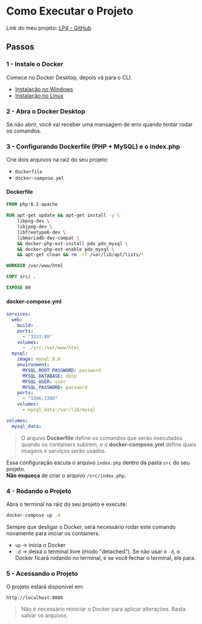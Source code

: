 # Como Executar o Projeto

Link do meu projeto: [LP4 - GitHub](https://github.com/joaorizzont/LP4)

## Passos

### 1 - Instale o Docker
Comece no Docker Desktop, depois vá para o CLI.

- [Instalação no Windows](https://docs.docker.com/desktop/setup/install/windows-install/)
- [Instalação no Linux](https://docs.docker.com/desktop/setup/install/linux/)

### 2 - Abra o Docker Desktop
Se não abrir, você vai receber uma mensagem de erro quando tentar rodar os comandos.

### 3 - Configurando Dockerfile (PHP + MySQL) e o index.php

Crie dois arquivos na raiz do seu projeto:
- `Dockerfile`
- `docker-compose.yml`

#### Dockerfile
```dockerfile
FROM php:8.2-apache

RUN apt-get update && apt-get install -y \
    libpng-dev \
    libjpeg-dev \
    libfreetype6-dev \
    libmariadb-dev-compat \
    && docker-php-ext-install pdo pdo_mysql \
    && docker-php-ext-enable pdo_mysql \
    && apt-get clean && rm -rf /var/lib/apt/lists/*

WORKDIR /var/www/html

COPY src/ .

EXPOSE 80
```

#### docker-compose.yml
```yaml
services:
  web:
    build: .
    ports:
      - "3333:80"
    volumes:
      - ./src:/var/www/html
  mysql:
    image: mysql:8.0
    environment:
      MYSQL_ROOT_PASSWORD: password
      MYSQL_DATABASE: dblp
      MYSQL_USER: user
      MYSQL_PASSWORD: password
    ports:
      - "3306:3306"
    volumes:
      - mysql_data:/var/lib/mysql

volumes:
  mysql_data:
```

> O arquivo **Dockerfile** define os comandos que serão executados quando os containers subirem, e o **docker-compose.yml** define quais imagens e serviços serão usados.

Essa configuração escuta o arquivo `index.php` dentro da pasta `src` do seu projeto.  
**Não esqueça** de criar o arquivo `/src/index.php`.

### 4 - Rodando o Projeto

Abra o terminal na raiz do seu projeto e execute:

```bash
docker-compose up -d
```

Sempre que desligar o Docker, será necessário rodar este comando novamente para iniciar os containers.

- `up` → inicia o Docker  
- `-d` → deixa o terminal livre (modo "detached"). Se não usar o `-d`, o Docker ficará rodando no terminal, e se você fechar o terminal, ele para.

### 5 - Acessando o Projeto

O projeto estará disponível em:
```
http://localhost:8080
```

> Não é necessário reiniciar o Docker para aplicar alterações. Basta salvar os arquivos.
